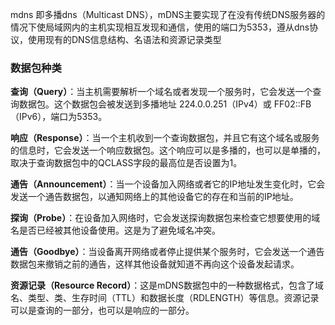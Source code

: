 mdns 即多播dns（Multicast DNS），mDNS主要实现了在没有传统DNS服务器的情况下使局域网内的主机实现相互发现和通信，使用的端口为5353，遵从dns协议，使用现有的DNS信息结构、名语法和资源记录类型

### 数据包种类

**查询（Query）**：当主机需要解析一个域名或者发现一个服务时，它会发送一个查询数据包。这个数据包会被发送到多播地址 224.0.0.251（IPv4）或 FF02::FB（IPv6），端口为5353。

**响应（Response）**：当一个主机收到一个查询数据包，并且它有这个域名或服务的信息时，它会发送一个响应数据包。这个响应可以是多播的，也可以是单播的，取决于查询数据包中的QCLASS字段的最高位是否设置为1。

**通告（Announcement）**：当一个设备加入网络或者它的IP地址发生变化时，它会发送一个通告数据包，以通知网络上的其他设备它的存在和当前的IP地址。

**探询（Probe）**：在设备加入网络时，它会发送探询数据包来检查它想要使用的域名是否已经被其他设备使用。这是为了避免域名冲突。

**通告（Goodbye）**：当设备离开网络或者停止提供某个服务时，它会发送一个通告数据包来撤销之前的通告，这样其他设备就知道不再向这个设备发起请求。

**资源记录（Resource Record）**：这是mDNS数据包中的一种数据格式，包含了域名、类型、类、生存时间（TTL）和数据长度（RDLENGTH）等信息。资源记录可以是查询的一部分，也可以是响应的一部分。